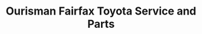---
title: "Ourisman Fairfax Toyota Service and Parts"
url: /fairfax/ourisman-fairfax-toyota-service-and-parts/
shop: car repair
---